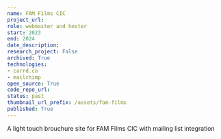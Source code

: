 ```yaml
---
name: FAM Films CIC
project_url: 
role: webmaster and hoster
start: 2023
end: 2024
date_description: 
research_project: False
archived: True
technologies: 
- carrd.co
- mailchimp
open_source: True
code_repo_url: 
status: past
thumbnail_url_prefix: /assets/fam-films
published: True
---
```

A light touch brouchure site for FAM Films CIC with mailing list integration